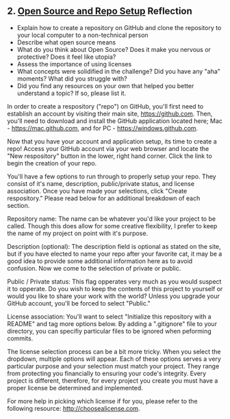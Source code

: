 ## 2. [Open Source and Repo Setup](2_set_up_repo/readme.md) Reflection

* Explain how to create a repository on GitHub and clone the repository to your local computer to a non-technical person
* Describe what open source means
* What do you think about Open Source? Does it make you nervous or protective? Does it feel like utopia?
* Assess the importance of using licenses
* What concepts were solidified in the challenge? Did you have any "aha" moments? What did you struggle with?
* Did you find any resources on your own that helped you better understand a topic? If so, please list it.


In order to create a respository ("repo") on GitHub, you'll first need to establish an account by visiting their main site, https://github.com.  Then, you'll need to download and install the GitHub application located here; Mac - https://mac.github.com, and for PC - https://windows.github.com.  

Now that you have your account and application setup, its time to create a repo!  Access your GitHub account via your web browser and locate the "New respository" button in the lower, right hand corner.  Click the link to begin the creation of your repo.

You'll have a few options to run through to properly setup your repo.  They consist of it's name, description, public/private status, and license association.  Once you have made your selections, click "Create respository."  Please read below for an additional breakdown of each section.  

Repository name:
The name can be whatever you'd like your project to be called.  Though this does allow for some creative flexibility, I prefer to keep the name of my project on point with it's purpose.  

Description (optional):
The description field is optional as stated on the site, but if you have elected to name your repo after your favorite cat, it may be a good idea to provide some additional information here as to avoid confusion.  Now we come to the selection of private or public.  

Public / Private status:
This flag opperates very much as you would suspect it to opperate.  Do you wish to keep the contents of this project to yourself or would you like to share your work with the world?  Unless you upgrade your GitHub account, you'll be forced to select "Public."  

License association:
You'll want to select "Initialize this repository with a README" and tag more options below.  By adding a ".gitignore" file to your directory, you can specifiy particular files to be ignored when peforming commits.  

The license selection process can be a bit more tricky.  When you select the dropdown, multiple options will appear.  Each of these options serves a very particular purpose and your selection must match your project.  They range from protecting you financially to ensuring your code's integrity.  Every project is different, therefore, for every project you create you must have a proper license be determined and implemented.  

For more help in picking which license if for you, please refer to the following resource: http://choosealicense.com.







